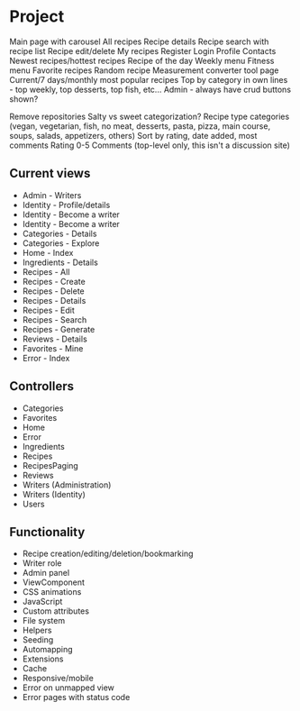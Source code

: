 ﻿# Project

Main page with carousel
All recipes
Recipe details
Recipe search with recipe list
Recipe edit/delete
My recipes
Register
Login
Profile
Contacts
Newest recipes/hottest recipes
Recipe of the day
Weekly menu
Fitness menu
Favorite recipes
Random recipe
Measurement converter tool page
Current/7 days/monthly most popular recipes
Top by category in own lines - top weekly, top desserts, top fish, etc...
Admin - always have crud buttons shown?

Remove repositories
Salty vs sweet categorization?
Recipe type categories (vegan, vegetarian, fish, no meat, desserts, pasta, pizza, main course, soups, salads, appetizers, others)
Sort by rating, date added, most comments
Rating 0-5
Comments (top-level only, this isn't a discussion site)

## Current views

- Admin - Writers
- Identity - Profile/details
- Identity - Become a writer
- Identity - Become a writer
- Categories - Details
- Categories - Explore
- Home - Index
- Ingredients - Details
- Recipes - All
- Recipes - Create
- Recipes - Delete
- Recipes - Details
- Recipes - Edit
- Recipes - Search
- Recipes - Generate
- Reviews - Details
- Favorites - Mine
- Error - Index

## Controllers

- Categories
- Favorites
- Home
- Error
- Ingredients
- Recipes
- RecipesPaging
- Reviews
- Writers (Administration)
- Writers (Identity)
- Users

## Functionality

- Recipe creation/editing/deletion/bookmarking
- Writer role
- Admin panel
- ViewComponent
- CSS animations
- JavaScript
- Custom attributes
- File system
- Helpers
- Seeding
- Automapping
- Extensions
- Cache
- Responsive/mobile
- Error on unmapped view
- Error pages with status code
